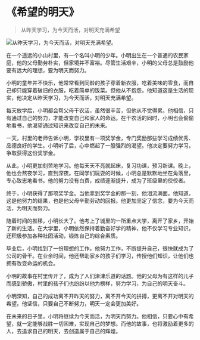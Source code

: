 # 《希望的明天》
> 从昨天学习，为今天而活，对明天充满希望


![从昨天学习，为今天而活，对明天充满希望。](/images/3f608beda6704c64942931a8dbd5bdc0.jpg)

在一个遥远的小山村里，有一个名叫小明的少年。小明出生在一个普通的农民家庭，他的父母勤劳朴实，但家境并不富裕。尽管生活艰辛，小明的父母总是鼓励他要有远大的理想，要为明天而努力。

小明的童年并不快乐，他常常看到同龄的孩子穿着新衣服，吃着美味的零食，而自己却只能穿着破旧的衣服，吃着简单的饭菜。但他从不抱怨，他知道这是生活的现实，他决定从昨天学习，为今天而活，对明天充满希望。

每天放学后，小明都会帮父母干农活，虽然很辛苦，但他从不觉得累。他相信，只有通过自己的努力，才能改变自己和家人的命运。在干农活的同时，小明也会偷偷地看书，他渴望通过知识来改变自己的未来。

一天，村里的老师告诉小明，学校里有一项奖学金，专门奖励那些学习成绩优秀、品德良好的学生。小明听了后，心中燃起了一股强烈的渴望。他决定要努力学习，争取获得这份奖学金。

从此，小明更加刻苦地学习。他每天天不亮就起床，复习功课，预习新课。晚上，他也会熬夜学习，直到深夜。在同学们玩耍的时候，小明总是默默地坐在角落里，专心致志地看书。他的努力没有白费，成绩逐渐提升，成为了班级里的佼佼者。

终于，小明获得了那项奖学金。当他拿到奖学金的那一刻，他泪流满面。他知道，这是他努力的结果，也是他父母辛勤劳动的回报。他更加坚定了信念，要为今天而活，为明天而努力。

随着时间的推移，小明长大了。他考上了城里的一所重点大学，离开了家乡，开始了新的生活。在大学里，小明依然保持着勤奋好学的精神，他不仅学习专业知识，还积极参加各种社团活动，锻炼自己的综合素质。

毕业后，小明找到了一份理想的工作。他努力工作，不断提升自己，很快就成为了公司的骨干。在业余时间，他还帮助家乡的孩子们学习，传授他们知识，让他们也拥有改变命运的机会。

小明的故事在村里传开了，成为了人们津津乐道的话题。他的父母为有这样的儿子而感到骄傲，村里的孩子们也纷纷以他为榜样，努力学习，为自己的明天奋斗。

小明深知，自己的成功离不开昨天的努力，离不开今天的拼搏，更离不开对明天的希望。他坚信，只要自己不断努力，明天一定会更加美好。

在未来的日子里，小明将继续为今天而活，为明天而努力。他相信，只要心中有希望，就一定能够战胜一切困难，实现自己的梦想。而他的故事，也将激励着更多的人，去追求自己的明天，去创造属于自己的辉煌。